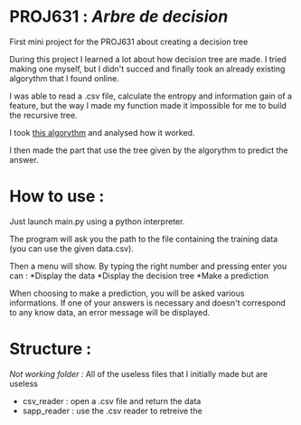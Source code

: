 # PROJ631 : _Arbre de decision_
First mini project for the PROJ631 about creating a decision tree

During this project I learned a lot about how decision tree are made.
I tried making one myself, but I didn't succed and finally took an already existing algorythm that I found online.

I was able to read a .csv file, calculate the entropy and information gain of a feature, but the way I made my function made it impossible for me to build the recursive tree.

I took [this algorythm](https://www.vtupulse.com/machine-learning/decision-tree-id3-algorithm-in-python/) and analysed how it worked.

I then made the part that use the tree given by the algorythm to predict the answer.

# How to use :
Just launch main.py using a python interpreter.

The program will ask you the path to the file containing the training data (you can use the given data.csv).

Then a menu will show. By typing the right number and pressing enter you can :
*Display the data
*Display the decision tree
*Make a prediction

When choosing to make a prediction, you will be asked various informations. If one of your answers is necessary and doesn't correspond to any know data, an error message will be displayed.

# Structure :
_Not working folder :_
All of the useless files that I initially made but are useless

* csv_reader : open a .csv file and return the data
* sapp_reader : use the .csv reader to retreive the 
